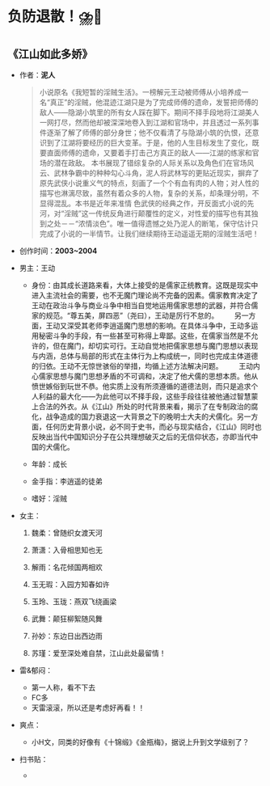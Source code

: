 # 负防退散！⛈️🤢

## 《江山如此多娇》

- 作者：**泥人**
  
    > 小说原名《我短暂的淫贼生活》。一榜解元王动被师傅从小培养成一名“真正”的淫贼，他混迹江湖只是为了完成师傅的遗命，发誓把师傅的敌人——隐湖小筑里的所有女人踩在脚下。期间不择手段地将江湖美人一网打尽，然而他却被深深地卷入到江湖和官场中，并且透过一系列事件逐渐了解了师傅的部分身世；他不仅看清了与隐湖小筑的仇恨，还意识到了江湖将要经历的巨大变革。于是，他的人生目标发生了变化，既要直面师傅的遗命，又要着手打击己方真正的敌人——江湖的练家和官场的潜在政敌。 本书展现了错综复杂的人际关系以及角色们在官场风云、武林争霸中的种种勾心斗角，泥人将武林写的更贴近现实，摒弃了原先武侠小说重义气的特点，刻画了一个个有血有肉的人物；对人性的描写也淋漓尽致，虽然有着众多的人物，复杂的关系，却条理分明，不显得混乱。本书是近年来准情 色武侠的经典之作，开反面式小说的先河，对“淫贼”这一传统反角进行颠覆性的定义，对性爱的描写也有其独到之处－－“浓情淡色”。唯一值得遗憾之处乃泥人的断笔，保守估计只完成了小说的一半情节。让我们继续期待王动遥遥无期的淫贼生活吧！

- 创作时间：**2003~2004**

- 男主：王动

  * 身份：由其成长道路来看，大体上接受的是儒家正统教育。这既是现实中进入主流社会的需要，也不无魔门理论尚不完备的因素。儒家教育决定了王动在政治斗争与商业斗争中相当自觉地运用儒家思想的武器，并符合儒家的规范。“尊五美，屏四恶”（尧曰），王动是厉行不怠的。
  　　另一方面，王动又深受其老师李逍遥魔门思想的影响。在具体斗争中，王动多运用秘密斗争的手段，有一些甚至可称得上卑鄙。这些，在儒家当然是不允许的，但在魔门，却切实可行。王动自觉地把儒家思想与魔门思想以表现与内涵，总体与局部的形式在主体行为上构成统一，同时也完成主体道德的归依。王动不无惊世骇俗的举措，均循上述方法解决问题。
  　　王动内心儒家思想与魔门思想矛盾的不可调和，决定了他犬儒的思想本质。他从愤世嫉俗到玩世不恭。他实质上没有所须遵循的道德法则，而只是追求个人利益的最大化——为此他可以不择手段，这些手段往往被他通过智慧蒙上合法的外衣。从《江山》所处的时代背景来看，揭示了在专制政治的腐化，战争造成的国力衰退这一大背景之下的晚明士大夫的犬儒化。另一方面，任何历史背景小说，必不同于史书，而必与现实结合，《江山》同时也反映出当代中国知识分子在公共理想破灭之后的无信仰状态，亦即当代中国的犬儒化。
  
  * 年龄：成长
  * 金手指：李逍遥的徒弟
  * 嗜好：淫贼

- 女主：

  1. 魏柔：曾随织女渡天河

  2. 萧潇：入骨相思知也无
  3. 解雨：名花倾国两相欢
  4. 玉无瑕：入园方知春如许
  5. 玉玲、玉珑：燕双飞绕画梁
  6. 武舞：颠狂柳絮随风舞
  7. 孙妙：东边日出西边雨
  8. 苏瑾：爱至深处难自禁，江山此处最留情！

- 雷&郁闷：

  * 第一人称，看不下去
  * FC多
  * 天雷滚滚，所以还是考虑好再看！！

- 爽点：
  
  * 小H文，同类的好像有《十锦缎》《金瓶梅》，据说上升到文学级别了？

- 扫书贴：
  
  * 